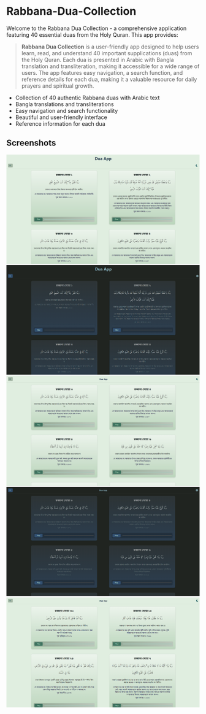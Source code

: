 # Rabbana-Dua-Collection

Welcome to the Rabbana Dua Collection - a comprehensive application featuring 40 essential duas from the Holy Quran. This app provides:

> **Rabbana Dua Collection** is a user-friendly app designed to help users learn, read, and understand 40 important supplications (duas) from the Holy Quran. Each dua is presented in Arabic with Bangla translation and transliteration, making it accessible for a wide range of users. The app features easy navigation, a search function, and reference details for each dua, making it a valuable resource for daily prayers and spiritual growth.

- Collection of 40 authentic Rabbana duas with Arabic text
- Bangla translations and transliterations
- Easy navigation and search functionality
- Beautiful and user-friendly interface
- Reference information for each dua

## Screenshots

<img src="/public/assets/Screenshot 2025-04-25 111659.png">
<img src="/public/assets/Screenshot 2025-04-25 111708.png">
<img src="/public/assets/Screenshot 2025-04-25 111724.png">
<img src="/public/assets/Screenshot 2025-04-25 111730.png">
<img src="/public/assets/Screenshot 2025-04-25 111746.png">